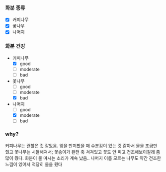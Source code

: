 ### 화분 종류

- [x] 커피나무
- [x] 꽃나무
- [x] 나머지

### 화분 건강

- 커피나무
  - [x] good
  - [ ] moderate
  - [ ] bad
        <br>
- 꽃나무
  - [ ] good
  - [ ] moderate
  - [x] bad
        <br>
- 나머지
  - [ ] good
  - [x] moderate
  - [ ] bad

### why?
커피나무는 괜찮은 것 같았음. 잎을 만져봤을 때 수분감이 있는 것 같아서 물을 조금만 줬고 꽃나무는 시들해져서; 꽃송이가 완전 축 쳐져있고 꽃도 안 피고 건조해보이길래 좀 많이 줬다. 화분이 물 마시는 소리가 계속 났음.. 나머지 이름 모르는 나무도 약간 건조한 느낌이 있어서 적당히 물을 줬다 
